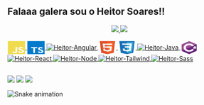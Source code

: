 ## Falaaa galera sou o Heitor Soares!!
<div align="center">
  <a href="https://github.com/heitorsoares12">
  <img height="180em" src="https://github-readme-stats.vercel.app/api?username=heitorsoares12&show_icons=true&theme=dark&include_all_commits=true&count_private=true"/>
  <img height="180em" src="https://github-readme-stats.vercel.app/api/top-langs/?username=heitorsoares12&layout=compact&langs_count=7&theme=dark"/>
</div>
<div style="display: inline_block"><br>
  <img align="center" alt="Heitor-Js" height="30" width="40" src="https://raw.githubusercontent.com/devicons/devicon/master/icons/javascript/javascript-plain.svg">
  <img align="center" alt="Heitor-Ts" height="30" width="40" src="https://raw.githubusercontent.com/devicons/devicon/master/icons/typescript/typescript-plain.svg">
  <img align="center" alt="Heitor-Angular" height="30" width="40" src="https://cdn.jsdelivr.net/gh/devicons/devicon/icons/angularjs/angularjs-plain.svg">
  <img align="center" alt="Heitor-HTML" height="30" width="40" src="https://raw.githubusercontent.com/devicons/devicon/master/icons/html5/html5-original.svg">
  <img align="center" alt="Heitor-CSS" height="30" width="40" src="https://raw.githubusercontent.com/devicons/devicon/master/icons/css3/css3-original.svg">
  <img align="center" alt="Heitor-Java" height="30" width="40" src="https://cdn.jsdelivr.net/gh/devicons/devicon/icons/java/java-original-wordmark.svg">
  <img align="center" alt="Heitor-Csharp" height="30" width="40" src="https://raw.githubusercontent.com/devicons/devicon/master/icons/csharp/csharp-original.svg">
  <img align="center" alt="Heitor-React" height="30" width="40" src="https://cdn.jsdelivr.net/gh/devicons/devicon/icons/react/react-original-wordmark.svg" />
  <img align="center" alt="Heitor-Node" height="50" width="40" src="https://cdn.jsdelivr.net/gh/devicons/devicon/icons/nodejs/nodejs-original-wordmark.svg" />
  <img align="center" alt="Heitor-Tailwind" height="50" width="40" src="https://cdn.jsdelivr.net/gh/devicons/devicon/icons/tailwindcss/tailwindcss-original-wordmark.svg" />
 <img align="center" alt="Heitor-Sass" height="50" width="40" src="https://cdn.jsdelivr.net/gh/devicons/devicon/icons/sass/sass-original.svg" />
          
          
  
</div>
 

  ##
 
<div> 
  <a href="https://www.instagram.com/heitor.soaress" target="_blank"><img src="https://img.shields.io/badge/-Instagram-%23E4405F?style=for-the-badge&logo=instagram&logoColor=white" target="_blank"></a>
  <a href = "mailto:heitor.soares@fatec.sp.gov.br"><img src="https://img.shields.io/badge/Microsoft_Outlook-0078D4?style=for-the-badge&logo=microsoft-outlook&logoColor=white" target="_blank"></a>
  <a href="https://www.linkedin.com/in/heitor-alexandre-soares-444b97191/" target="_blank"><img src="https://img.shields.io/badge/-LinkedIn-%230077B5?style=for-the-badge&logo=linkedin&logoColor=white" target="_blank"></a> 
 
  ![Snake animation](https://github.com/heitorsoares12/heitorsoares12/blob/output/github-contribution-grid-snake.svg)
 
</div>
